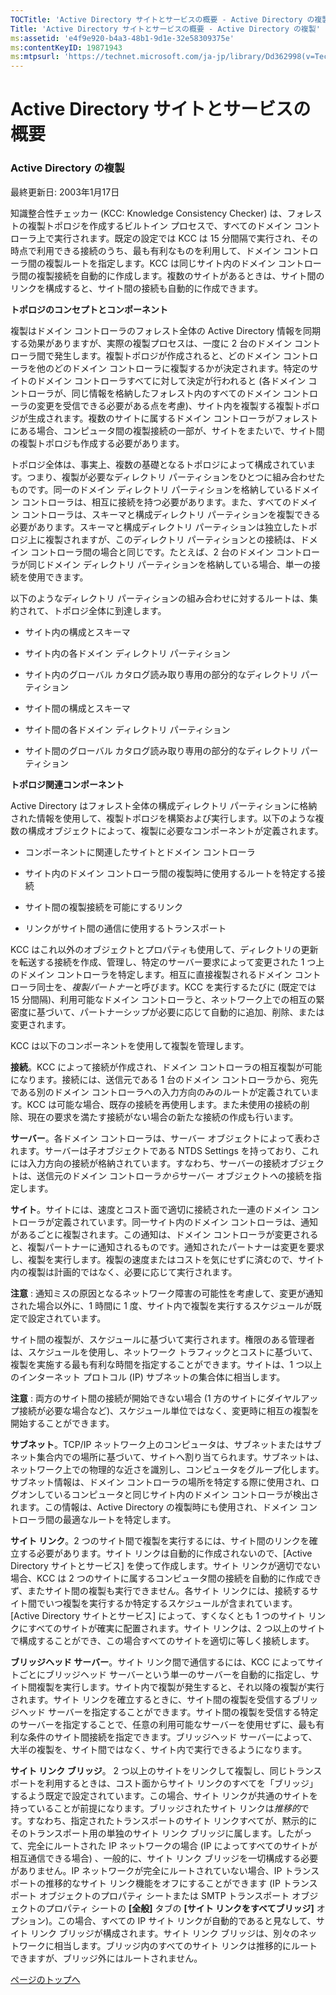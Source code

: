 ```yaml
---
TOCTitle: 'Active Directory サイトとサービスの概要 ‐ Active Directory の複製'
Title: 'Active Directory サイトとサービスの概要 ‐ Active Directory の複製'
ms:assetid: 'e4f9e920-b4a3-48b1-9d1e-32e58309375e'
ms:contentKeyID: 19871943
ms:mtpsurl: 'https://technet.microsoft.com/ja-jp/library/Dd362998(v=TechNet.10)'
---
```


Active Directory サイトとサービスの概要
=======================================

### Active Directory の複製

最終更新日: 2003年1月17日

知識整合性チェッカー (KCC: Knowledge Consistency Checker) は、フォレストの複製トポロジを作成するビルトイン プロセスで、すべてのドメイン コントローラ上で実行されます。既定の設定では KCC は 15 分間隔で実行され、その時点で利用できる接続のうち、最も有利なものを利用して、ドメイン コントローラ間の複製ルートを指定します。KCC は同じサイト内のドメイン コントローラ間の複製接続を自動的に作成します。複数のサイトがあるときは、サイト間のリンクを構成すると、サイト間の接続も自動的に作成できます。

**トポロジのコンセプトとコンポーネント**

複製はドメイン コントローラのフォレスト全体の Active Directory 情報を同期する効果がありますが、実際の複製プロセスは、一度に 2 台のドメイン コントローラ間で発生します。複製トポロジが作成されると、どのドメイン コントローラを他のどのドメイン コントローラに複製するかが決定されます。特定のサイトのドメイン コントローラすべてに対して決定が行われると (各ドメイン コントローラが、同じ情報を格納したフォレスト内のすべてのドメイン コントローラの変更を受信できる必要がある点を考慮)、サイト内を複製する複製トポロジが生成されます。複数のサイトに属するドメイン コントローラがフォレストにある場合、コンピュータ間の複製接続の一部が、サイトをまたいで、サイト間の複製トポロジも作成する必要があります。

トポロジ全体は、事実上、複数の基礎となるトポロジによって構成されています。つまり、複製が必要なディレクトリ パーティションをひとつに組み合わせたものです。同一のドメイン ディレクトリ パーティションを格納しているドメイン コントローラは、相互に接続を持つ必要があります。また、すべてのドメイン コントローラは、スキーマと構成ディレクトリ パーティションを複製できる必要があります。スキーマと構成ディレクトリ パーティションは独立したトポロジ上に複製されますが、このディレクトリ パーティションとの接続は、ドメイン コントローラ間の場合と同じです。たとえば、2 台のドメイン コントローラが同じドメイン ディレクトリ パーティションを格納している場合、単一の接続を使用できます。

以下のようなディレクトリ パーティションの組み合わせに対するルートは、集約されて、トポロジ全体に到達します。

-   サイト内の構成とスキーマ

-   サイト内の各ドメイン ディレクトリ パーティション

-   サイト内のグローバル カタログ読み取り専用の部分的なディレクトリ パーティション

-   サイト間の構成とスキーマ

-   サイト間の各ドメイン ディレクトリ パーティション

-   サイト間のグローバル カタログ読み取り専用の部分的なディレクトリ パーティション

**トポロジ関連コンポーネント**

Active Directory はフォレスト全体の構成ディレクトリ パーティションに格納された情報を使用して、複製トポロジを構築および実行します。以下のような複数の構成オブジェクトによって、複製に必要なコンポーネントが定義されます。

-   コンポーネントに関連したサイトとドメイン コントローラ

-   サイト内のドメイン コントローラ間の複製時に使用するルートを特定する接続

-   サイト間の複製接続を可能にするリンク

-   リンクがサイト間の通信に使用するトランスポート

KCC はこれ以外のオブジェクトとプロパティも使用して、ディレクトリの更新を転送する接続を作成、管理し、特定のサーバー要求によって変更された 1 つ上のドメイン コントローラを特定します。相互に直接複製されるドメイン コントローラ同士を、*複製パートナー*と呼びます。KCC を実行するたびに (既定では 15 分間隔)、利用可能なドメイン コントローラと、ネットワーク上での相互の緊密度に基づいて、パートナーシップが必要に応じて自動的に追加、削除、または変更されます。

KCC は以下のコンポーネントを使用して複製を管理します。

**接続**。KCC によって接続が作成され、ドメイン コントローラの相互複製が可能になります。接続には、送信元である 1 台のドメイン コントローラから、宛先である別のドメイン コントローラへの入力方向のみのルートが定義されています。KCC は可能な場合、既存の接続を再使用します。また未使用の接続の削除、現在の要求を満たす接続がない場合の新たな接続の作成も行います。

**サーバー**。各ドメイン コントローラは、サーバー オブジェクトによって表わされます。サーバーは子オブジェクトである NTDS Settings を持っており、これには入力方向の接続が格納されています。すなわち、サーバーの接続オブジェクトは、送信元のドメイン コントローラ*から*サーバー オブジェクト*へ*の接続を指定します。

**サイト**。サイトには、速度とコスト面で適切に接続された一連のドメイン コントローラが定義されています。同一サイト内のドメイン コントローラは、通知があるごとに複製されます。この通知は、ドメイン コントローラが変更されると、複製パートナーに通知されるものです。通知されたパートナーは変更を要求し、複製を実行します。複製の速度またはコストを気にせずに済むので、サイト内の複製は計画的ではなく、必要に応じて実行されます。

**注意** : 通知ミスの原因となるネットワーク障害の可能性を考慮して、変更が通知された場合以外に、1 時間に 1 度、サイト内で複製を実行するスケジュールが既定で設定されています。

サイト間の複製が、スケジュールに基づいて実行されます。権限のある管理者は、スケジュールを使用し、ネットワーク トラフィックとコストに基づいて、複製を実施する最も有利な時間を指定することができます。サイトは、1 つ以上のインターネット プロトコル (IP) サブネットの集合体に相当します。

**注意** : 両方のサイト間の接続が開始できない場合 (1 方のサイトにダイヤルアップ接続が必要な場合など)、スケジュール単位ではなく、変更時に相互の複製を開始することができます。

**サブネット**。TCP/IP ネットワーク上のコンピュータは、サブネットまたはサブネット集合内での場所に基づいて、サイトへ割り当てられます。サブネットは、ネットワーク上での物理的な近さを識別し、コンピュータをグループ化します。サブネット情報は、ドメイン コントローラの場所を特定する際に使用され、ログオンしているコンピュータと同じサイト内のドメイン コントローラが検出されます。この情報は、Active Directory の複製時にも使用され、ドメイン コントローラ間の最適なルートを特定します。

**サイト リンク**。2 つのサイト間で複製を実行するには、サイト間のリンクを確立する必要があります。サイト リンクは自動的に作成されないので、\[Active Directory サイトとサービス\] を使って作成します。サイト リンクが適切でない場合、KCC は 2 つのサイトに属するコンピュータ間の接続を自動的に作成できず、またサイト間の複製も実行できません。各サイト リンクには、接続するサイト間でいつ複製を実行するか特定するスケジュールが含まれています。\[Active Directory サイトとサービス\] によって、すくなくとも 1 つのサイト リンクにすべてのサイトが確実に配置されます。サイト リンクは、2 つ以上のサイトで構成することができ、この場合すべてのサイトを適切に等しく接続します。

**ブリッジヘッド サーバー**。サイト リンク間で通信するには、KCC によってサイトごとにブリッジヘッド サーバーという単一のサーバーを自動的に指定し、サイト間複製を実行します。サイト内で複製が発生すると、それ以降の複製が実行されます。サイト リンクを確立するときに、サイト間の複製を受信するブリッジヘッド サーバーを指定することができます。サイト間の複製を受信する特定のサーバーを指定することで、任意の利用可能なサーバーを使用せずに、最も有利な条件のサイト間接続を指定できます。ブリッジヘッド サーバーによって、大半の複製を、サイト間ではなく、サイト内で実行できるようになります。

**サイト リンク ブリッジ**。 2 つ以上のサイトをリンクして複製し、同じトランスポートを利用するときは、コスト面からサイト リンクのすべてを「ブリッジ」するよう既定で設定されています。この場合、サイト リンクが共通のサイトを持っていることが前提になります。ブリッジされたサイト リンクは*推移的*です。すなわち、指定されたトランスポートのサイト リンクすべてが、黙示的にそのトランスポート用の単独のサイト リンク ブリッジに属します。したがって、完全にルートされた IP ネットワークの場合 (IP によってすべてのサイトが相互通信できる場合) 、一般的に、サイト リンク ブリッジを一切構成する必要がありません。IP ネットワークが完全にルートされていない場合、IP トランスポートの推移的なサイト リンク機能をオフにすることができます (IP トランスポート オブジェクトのプロパティ シートまたは SMTP トランスポート オブジェクトのプロパティ シートの **\[全般\]** タブの **\[サイト リンクをすべてブリッジ\]** オプション)。この場合、すべての IP サイト リンクが自動的であると見なして、サイト リンク ブリッジが構成されます。サイト リンク ブリッジは、別々のネットワークに相当します。ブリッジ内のすべてのサイト リンクは推移的にルートできますが、ブリッジ外にはルートされません。

[](#mainsection)[ページのトップへ](#mainsection)
